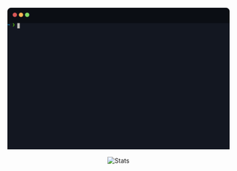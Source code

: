 <p align="center">
	<img alt="Info" src="fetch.svg">
</p>

<p align="center">
	<img alt="Stats" src="https://github-readme-stats.vercel.app/api?username=K4zoku&show_icons=true&title_color=E6B450&text_color=BFBDB6&icon_color=59C2FF&bg_color=131721&hide_border=true&border_radius=12&include_all_commits=true&count_private=true">
</p>
